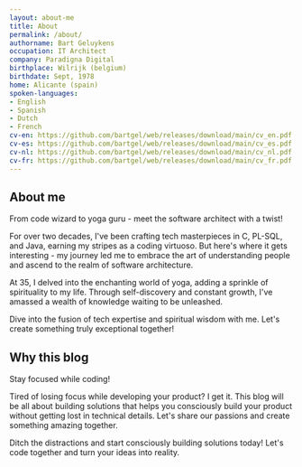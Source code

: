 ```yaml
---
layout: about-me
title: About
permalink: /about/
authorname: Bart Geluykens
occupation: IT Architect
company: Paradigna Digital
birthplace: Wilrijk (belgium)
birthdate: Sept, 1978
home: Alicante (spain)
spoken-languages: 
- English 
- Spanish 
- Dutch 
- French
cv-en: https://github.com/bartgel/web/releases/download/main/cv_en.pdf
cv-es: https://github.com/bartgel/web/releases/download/main/cv_es.pdf
cv-nl: https://github.com/bartgel/web/releases/download/main/cv_nl.pdf
cv-fr: https://github.com/bartgel/web/releases/download/main/cv_fr.pdf
---
```


## About me

From code wizard to yoga guru - meet the software architect with a twist!

For over two decades, I've been crafting tech masterpieces in C, PL-SQL, and Java, earning my stripes as a coding virtuoso. But here's where it gets interesting - my journey led me to embrace the art of understanding people and ascend to the realm of software architecture.

At 35, I delved into the enchanting world of yoga, adding a sprinkle of spirituality to my life. Through self-discovery and constant growth, I've amassed a wealth of knowledge waiting to be unleashed.

Dive into the fusion of tech expertise and spiritual wisdom with me. Let's create something truly exceptional together!

## Why this blog

Stay focused while coding!

Tired of losing focus while developing your product? I get it. This blog will be all about building solutions that helps you consciously build your product without getting lost in technical details. Let's share our passions and create something amazing together.

Ditch the distractions and start consciously building solutions today! Let's code together and turn your ideas into reality.